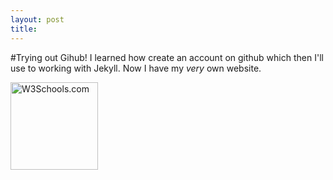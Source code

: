 ```yaml
---
layout: post
title: 
---
```


#Trying out Gihub!
I learned how create an account on github which then I'll use to working with Jekyll. Now I have my _very_ own website.

<img src="http://www.geckorecruitment.com/wp-content/uploads/2013/10/smiley_face.jpg" alt="W3Schools.com" style="width:140px;height:140px">
